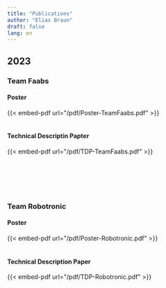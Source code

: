 ```yaml
---
title: "Publications"
author: "Elias Braun"
draft: false
lang: en
---
```


## 2023
### Team Faabs
#### Poster
{{< embed-pdf url="/pdf/Poster-TeamFaabs.pdf" >}}
<br>
<br>
#### Technical Descriptin Papter
{{< embed-pdf url="/pdf/TDP-TeamFaabs.pdf" >}}
<br>
<br>
<br>
<br>
<br>
<br>

### Team Robotronic
#### Poster
{{< embed-pdf url="/pdf/Poster-Robotronic.pdf" >}}
<br>
<br>
#### Technical Description Paper
{{< embed-pdf url="/pdf/TDP-Robotronic.pdf" >}}